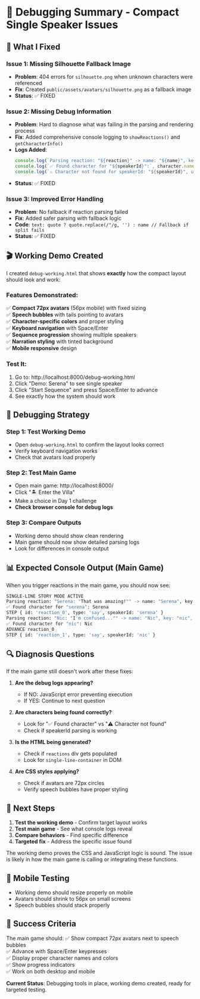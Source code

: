 # 🔧 Debugging Summary - Compact Single Speaker Issues

## 🎯 **What I Fixed**

### **Issue 1: Missing Silhouette Fallback Image**
- **Problem**: 404 errors for `silhouette.png` when unknown characters were referenced
- **Fix**: Created `public/assets/avatars/silhouette.png` as a fallback image
- **Status**: ✅ FIXED

### **Issue 2: Missing Debug Information**
- **Problem**: Hard to diagnose what was failing in the parsing and rendering process
- **Fix**: Added comprehensive console logging to `showReactions()` and `getCharacterInfo()`
- **Logs Added**:
  ```javascript
  console.log(`Parsing reaction: "${reaction}" -> name: "${name}", key: "${characterKey}", quote: "${quote}"`);
  console.log(`✅ Found character for "${speakerId}":`, character.name);
  console.log(`⚠️ Character not found for speakerId: "${speakerId}", using fallback`);
  ```
- **Status**: ✅ FIXED

### **Issue 3: Improved Error Handling**
- **Problem**: No fallback if reaction parsing failed
- **Fix**: Added safer parsing with fallback logic
- **Code**: `text: quote ? quote.replace(/"/g, '') : name // Fallback if split fails`
- **Status**: ✅ FIXED

## 🎬 **Working Demo Created**

I created `debug-working.html` that shows **exactly** how the compact layout should look and work:

### **Features Demonstrated**:
✅ **Compact 72px avatars** (56px mobile) with fixed sizing  
✅ **Speech bubbles** with tails pointing to avatars  
✅ **Character-specific colors** and proper styling  
✅ **Keyboard navigation** with Space/Enter  
✅ **Sequence progression** showing multiple speakers  
✅ **Narration styling** with tinted background  
✅ **Mobile responsive** design  

### **Test It**:
1. Go to: http://localhost:8000/debug-working.html
2. Click "Demo: Serena" to see single speaker
3. Click "Start Sequence" and press Space/Enter to advance
4. See exactly how the system should work

## 🧪 **Debugging Strategy**

### **Step 1: Test Working Demo**
- Open `debug-working.html` to confirm the layout looks correct
- Verify keyboard navigation works
- Check that avatars load properly

### **Step 2: Test Main Game**
- Open main game: http://localhost:8000/
- Click "🏝️ Enter the Villa"
- Make a choice in Day 1 challenge
- **Check browser console for debug logs**

### **Step 3: Compare Outputs**
- Working demo should show clean rendering
- Main game should now show detailed parsing logs
- Look for differences in console output

## 📊 **Expected Console Output (Main Game)**

When you trigger reactions in the main game, you should now see:

```bash
SINGLE-LINE STORY MODE ACTIVE
Parsing reaction: "Serena: "That was amazing!"" -> name: "Serena", key: "serena", quote: ""That was amazing!""
✅ Found character for "serena": Serena
STEP { id: 'reaction_0', type: 'say', speakerId: 'serena' }
Parsing reaction: "Nic: "I'm confused..."" -> name: "Nic", key: "nic", quote: ""I'm confused...""
✅ Found character for "nic": Nic
ADVANCE reaction_0
STEP { id: 'reaction_1', type: 'say', speakerId: 'nic' }
```

## 🔍 **Diagnosis Questions**

If the main game still doesn't work after these fixes:

1. **Are the debug logs appearing?** 
   - If NO: JavaScript error preventing execution
   - If YES: Continue to next question

2. **Are characters being found correctly?**
   - Look for "✅ Found character" vs "⚠️ Character not found"
   - Check if speakerId parsing is working

3. **Is the HTML being generated?**
   - Check if `reactions` div gets populated
   - Look for `single-line-container` in DOM

4. **Are CSS styles applying?**
   - Check if avatars are 72px circles
   - Verify speech bubbles have proper styling

## 🚀 **Next Steps**

1. **Test the working demo** - Confirm target layout works
2. **Test main game** - See what console logs reveal
3. **Compare behaviors** - Find specific difference
4. **Targeted fix** - Address the specific issue found

The working demo proves the CSS and JavaScript logic is sound. The issue is likely in how the main game is calling or integrating these functions.

## 📱 **Mobile Testing**

- Working demo should resize properly on mobile
- Avatars should shrink to 56px on small screens
- Speech bubbles should stack properly

## 🎯 **Success Criteria**

The main game should:
✅ Show compact 72px avatars next to speech bubbles  
✅ Advance with Space/Enter keypresses  
✅ Display proper character names and colors  
✅ Show progress indicators  
✅ Work on both desktop and mobile  

**Current Status**: Debugging tools in place, working demo created, ready for targeted testing.
